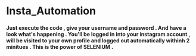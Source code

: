 # Insta_Automation
#### Just execute the code , give your username and password . And have a look what's happening . You'll be logged in into your instagram account , will be visited to your own profile and logged out automatically withinh 2 minitues . This is the power of SELENIUM .
